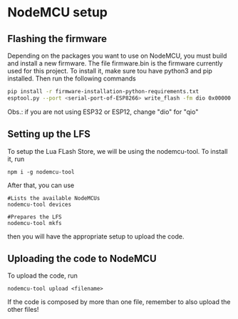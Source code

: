 # NodeMCU setup
## Flashing the firmware
Depending on the packages you want to use on NodeMCU, you must build and install a new firmware.
The file firmware.bin is the firmware currently used for this project.
To install it, make sure tou have python3 and pip installed. Then run the following commands

```bash
pip install -r firmware-installation-python-requirements.txt
esptool.py --port <serial-port-of-ESP8266> write_flash -fm dio 0x00000 firmware.bin
```

Obs.: if you are not using ESP32 or ESP12, change "dio" for "qio"

## Setting up the LFS
To setup the Lua FLash Store, we will be using the nodemcu-tool. To install it, run

```
npm i -g nodemcu-tool
```

After that, you can use 

```
#Lists the available NodeMCUs
nodemcu-tool devices

#Prepares the LFS
nodemcu-tool mkfs
```

then you will have the appropriate setup to upload the code.


## Uploading the code to NodeMCU
To upload the code, run

```
nodemcu-tool upload <filename>
```

If the code is composed by more than one file, remember to also upload the other files!